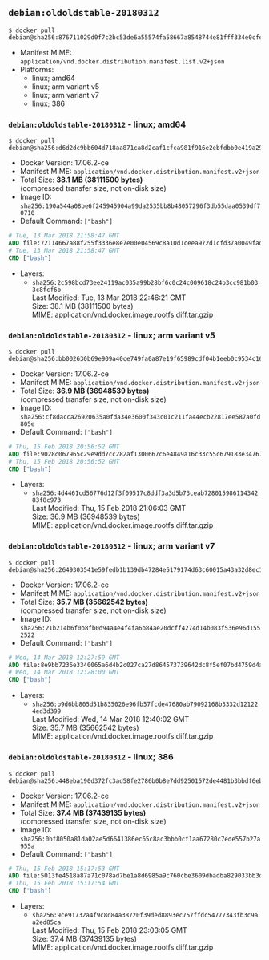 ## `debian:oldoldstable-20180312`

```console
$ docker pull debian@sha256:876711029d0f7c2bc53de6a55574fa58667a8548744e81fff334e0cfeb6601a3
```

-	Manifest MIME: `application/vnd.docker.distribution.manifest.list.v2+json`
-	Platforms:
	-	linux; amd64
	-	linux; arm variant v5
	-	linux; arm variant v7
	-	linux; 386

### `debian:oldoldstable-20180312` - linux; amd64

```console
$ docker pull debian@sha256:d6d2dc9bb604d718aa871ca8d2caf1cfca981f916e2ebfdbb0e419a29e102449
```

-	Docker Version: 17.06.2-ce
-	Manifest MIME: `application/vnd.docker.distribution.manifest.v2+json`
-	Total Size: **38.1 MB (38111500 bytes)**  
	(compressed transfer size, not on-disk size)
-	Image ID: `sha256:190a544a08be6f245945904a99da2535bb8b48057296f3db55daa0539df70710`
-	Default Command: `["bash"]`

```dockerfile
# Tue, 13 Mar 2018 21:58:47 GMT
ADD file:72114667a88f255f3336e8e7e00e04569c8a10d1ceea972d1cfd37a0049fad4e in / 
# Tue, 13 Mar 2018 21:58:47 GMT
CMD ["bash"]
```

-	Layers:
	-	`sha256:2c598bcd73ee24119ac035a99b28bf6c0c24c009618c24b3cc981b033c8fcf6b`  
		Last Modified: Tue, 13 Mar 2018 22:46:21 GMT  
		Size: 38.1 MB (38111500 bytes)  
		MIME: application/vnd.docker.image.rootfs.diff.tar.gzip

### `debian:oldoldstable-20180312` - linux; arm variant v5

```console
$ docker pull debian@sha256:bb002630b69e909a40ce749fa0a87e19f65989cdf04b1eeb0c9534c16146cacb
```

-	Docker Version: 17.06.2-ce
-	Manifest MIME: `application/vnd.docker.distribution.manifest.v2+json`
-	Total Size: **36.9 MB (36948539 bytes)**  
	(compressed transfer size, not on-disk size)
-	Image ID: `sha256:cf8dacca26920635a0fda34e3600f343c01c211fa44ecb22817ee587a0fd805e`
-	Default Command: `["bash"]`

```dockerfile
# Thu, 15 Feb 2018 20:56:52 GMT
ADD file:9028c067965c29e9dd7cc282af1300667c6e4849a16c33c55c679183e347670d in / 
# Thu, 15 Feb 2018 20:56:52 GMT
CMD ["bash"]
```

-	Layers:
	-	`sha256:4d4461cd56776d12f3f09517c8ddf3a3d5b73ceab72801598611434283f8c973`  
		Last Modified: Thu, 15 Feb 2018 21:06:03 GMT  
		Size: 36.9 MB (36948539 bytes)  
		MIME: application/vnd.docker.image.rootfs.diff.tar.gzip

### `debian:oldoldstable-20180312` - linux; arm variant v7

```console
$ docker pull debian@sha256:2649303541e59fedb1b139db47284e5179174d63c60015a43a32d8ec1ceead89
```

-	Docker Version: 17.06.2-ce
-	Manifest MIME: `application/vnd.docker.distribution.manifest.v2+json`
-	Total Size: **35.7 MB (35662542 bytes)**  
	(compressed transfer size, not on-disk size)
-	Image ID: `sha256:21b214b6f0b8fb0d94a4e4f4fa6b84ae20dcff4274d14b083f536e96d1552522`
-	Default Command: `["bash"]`

```dockerfile
# Wed, 14 Mar 2018 12:27:59 GMT
ADD file:8e9bb7236e3340065a6d4b2c027ca27d864573739642dc8f5ef07bd4759d4adc in / 
# Wed, 14 Mar 2018 12:28:00 GMT
CMD ["bash"]
```

-	Layers:
	-	`sha256:b9d6bb805d51b835026e96fb57fcde47680ab79092168b3332d121224ed3d399`  
		Last Modified: Wed, 14 Mar 2018 12:40:02 GMT  
		Size: 35.7 MB (35662542 bytes)  
		MIME: application/vnd.docker.image.rootfs.diff.tar.gzip

### `debian:oldoldstable-20180312` - linux; 386

```console
$ docker pull debian@sha256:448eba190d372fc3ad58fe2786b0b8e7dd92501572de4481b3bbdf6ebee5fb83
```

-	Docker Version: 17.06.2-ce
-	Manifest MIME: `application/vnd.docker.distribution.manifest.v2+json`
-	Total Size: **37.4 MB (37439135 bytes)**  
	(compressed transfer size, not on-disk size)
-	Image ID: `sha256:0bf8050a81da02ae5d6641386ec65c8ac3bbb0cf1aa67280c7ede557b27a955a`
-	Default Command: `["bash"]`

```dockerfile
# Thu, 15 Feb 2018 15:17:53 GMT
ADD file:5013fe4518a87a71c078ad7be1a8d6985a9c760cbe3609dbadba829033bb3dea in / 
# Thu, 15 Feb 2018 15:17:54 GMT
CMD ["bash"]
```

-	Layers:
	-	`sha256:9ce91732a4f9c8d84a38720f39ded8893ec757ffdc54777343fb3c9aa2ed85ca`  
		Last Modified: Thu, 15 Feb 2018 23:03:05 GMT  
		Size: 37.4 MB (37439135 bytes)  
		MIME: application/vnd.docker.image.rootfs.diff.tar.gzip
